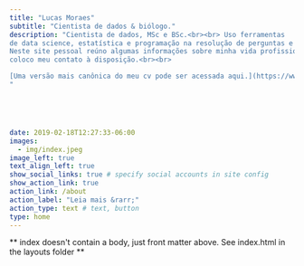 ```yaml
---
title: "Lucas Moraes"
subtitle: "Cientista de dados & biólogo."
description: "Cientista de dados, MSc e BSc.<br><br> Uso ferramentas
de data science, estatística e programação na resolução de perguntas e problemas.<br><br>
Neste site pessoal reúno algumas informações sobre minha vida profissional, portfolio e 
coloco meu contato à disposição.<br><br>

[Uma versão mais canônica do meu cv pode ser acessada aqui.](https://www.lucasmoraes.org/cv/)
"





date: 2019-02-18T12:27:33-06:00
images:
  - img/index.jpeg
image_left: true
text_align_left: true
show_social_links: true # specify social accounts in site config
show_action_link: true
action_link: /about
action_label: "Leia mais &rarr;"
action_type: text # text, button
type: home
---
```


** index doesn't contain a body, just front matter above.
See index.html in the layouts folder **
